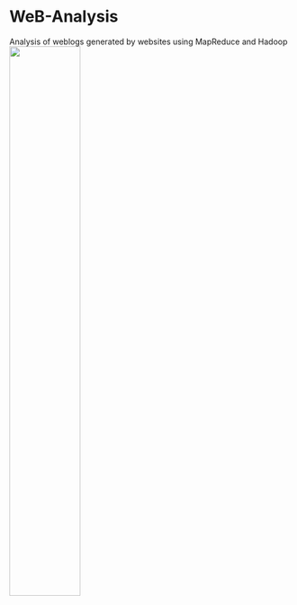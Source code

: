 # WeB-Analysis
Analysis of weblogs generated by websites using MapReduce and Hadoop
<img src="https://ibb.co/sCB0F4L" width=50% height=50%/>
